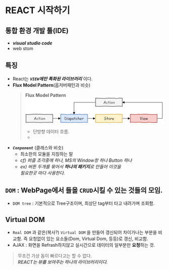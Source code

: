 # REACT 시작하기


## 통합 환경 개발 툴(IDE)
- ***visual studio code***
- web stom

## 특징
- React는 ***`VIEW`에만 특화된 라이브러리*** 이다.
- **Flux Model Pattern**(옵저버패턴과 비슷)
    > **Flux Model Pattern**  
    > ![fluxpattern](./images/fluxpattern.png)
    > - 단방향 데이터 흐름.
    > - 
- ***`Conponent`*** (클래스와 비슷)
   - 최소한의 모듈을 지칭하는 말
   - *cf) 퍼즐 조각중에 하나, MS의 Window창 하나 Button 하나*
   - *ex) 버튼 두개를 묶어서 **하나의 패키지**로 만들어 이것을<br> 필요한곳 마다 사용한다.*

## `DOM` : WebPage에서 <tag>들을 `CRUD`시킬 수 있는 것들의 모임.
 - `DOM tree` : 기본적으로 Tree구조이며, 최상단 tag부터 타고 내려가며 조회함.

## Virtual DOM
- `Real DOM` 과 같은(복사?) `Virtual DOM` 을 만들어 갱신되어 차이가나는 부분을 비교함. 즉 요청없이 있는 요소들(Dom, Virtual Dom, 등등)로 갱신, 비교함.
- AJAX : 화면을 Refrash하지않고 실시간으로 데이터의 일부분만 **요청**하는 것.
> 무조건 가상 돔이 빠르다고는 할 수 없다.  
> ***REACT는 뷰를 보여주는 하나의 라이브러리이다.***

